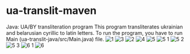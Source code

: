 # ua-translit-maven
Java: UA/BY transliteration program
This program transliterates ukrainian and belarusian cyrillic to latin letters. To run the program, you have to run Main (ua-translit-java/src/Main.java) file.
![1](https://github.com/rather-cruel/ua-translit-java/assets/106997330/5e182999-f99a-4490-8a57-d227eefe44ea)
![3](https://github.com/rather-cruel/ua-translit-java/assets/106997330/b688cdee-9689-4fa4-8a4c-5590fae705c8)
![2](https://github.com/rather-cruel/ua-translit-java/assets/106997330/1961f96b-28e4-42a3-b912-fe57424a7486)
![4](https://github.com/rather-cruel/ua-translit-java/assets/106997330/0484d558-bc7d-4cb9-9e7d-a9294464fc75)
![5](https://github.com/rather-cruel/ua-translit-java/assets/106997330/6ecb4fca-f7f3-4871-92de-8b5d98078f07)
![5 1](https://github.com/rather-cruel/ua-translit-java/assets/106997330/c8c2b9d7-0cdb-4c05-b972-b09645b346bb)
![5 2](https://github.com/rather-cruel/ua-translit-java/assets/106997330/ed76580e-c95b-4ddf-866b-43335533c399)
![5 3](https://github.com/rather-cruel/ua-translit-java/assets/106997330/e9fb5db8-8e10-45dc-b5b0-06b8f0559b65)
![6 1](https://github.com/rather-cruel/ua-translit-java/assets/106997330/070ee2d7-d7b1-4005-af71-59a79b389bd1)
![6](https://github.com/rather-cruel/ua-translit-java/assets/106997330/35f6217e-4e03-4891-a6ed-ab95b13c4d37)
